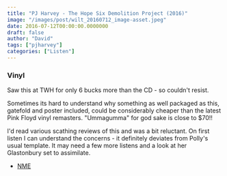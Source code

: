 ```yaml
---
title: "PJ Harvey - The Hope Six Demolition Project (2016)"
image: "/images/post/wilt_20160712_image-asset.jpeg"
date: 2016-07-12T00:00:00.0000000
draft: false
author: "David"
tags: ["pjharvey"]
categories: ["Listen"]
---
```

### Vinyl

 Saw this at TWH for only 6 bucks more than the CD - so couldn't resist.

 Sometimes its hard to understand why something as well packaged as this, gatefold and poster included, could be considerably cheaper than the latest Pink Floyd vinyl remasters. "Ummagumma" for god sake is close to $70!!

 I'd read various scathing reviews of this and was a bit reluctant. On first listen I can understand the concerns - it definitely deviates from Polly's usual template. It may need a few more listens and a look at her Glastonbury set to assimilate. 

-  [NME](http://www.nme.com/reviews/pj-harvey/16436)